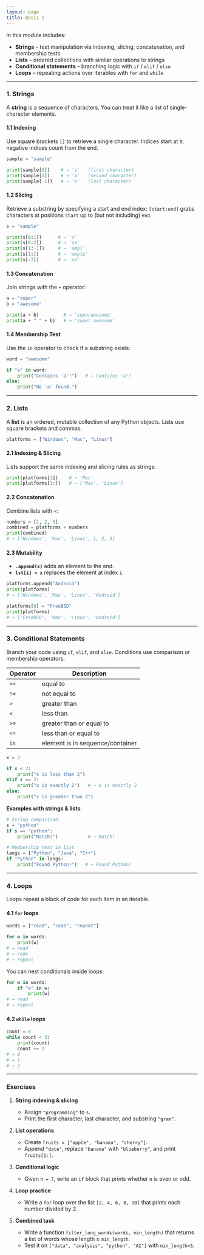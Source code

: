 ```yaml
---
layout: page
title: Basic 2
---
```


In this module includes:

- **Strings** – text manipulation via indexing, slicing, concatenation, and membership tests  
- **Lists** – ordered collections with similar operations to strings  
- **Conditional statements** – branching logic with `if` / `elif` / `else`  
- **Loops** – repeating actions over iterables with `for` and `while`  

---

### 1. Strings

A **string** is a sequence of characters. You can treat it like a list of single-character elements.

#### 1.1 Indexing  
Use square brackets `[]` to retrieve a single character. Indices start at `0`; negative indices count from the end.

```python
sample = "sample"

print(sample[0])    # → 's'   (first character)
print(sample[1])    # → 'a'   (second character)
print(sample[-1])   # → 'e'   (last character)
````

#### 1.2 Slicing

Retrieve a substring by specifying a start and end index: `[start:end]` grabs characters at positions `start` up to (but not including) `end`.

```python
s = "sample"

print(s[0:1])      # → 's'
print(s[0:2])      # → 'sa'
print(s[1:-1])     # → 'ampl'
print(s[1:])       # → 'ample'
print(s[:2])       # → 'sa'
```

#### 1.3 Concatenation

Join strings with the `+` operator:

```python
a = "super"
b = "awesome"

print(a + b)         # → 'superawesome'
print(a + " " + b)   # → 'super awesome'
```

#### 1.4 Membership Test

Use the `in` operator to check if a substring exists:

```python
word = "awesome"

if "a" in word:
    print("Contains 'a'!")   # → Contains 'a'!
else:
    print("No 'a' found.")
```

---

### 2. Lists

A **list** is an ordered, mutable collection of any Python objects. Lists use square brackets and commas.

```python
platforms = ["Windows", "Mac", "Linux"]
```

#### 2.1 Indexing & Slicing

Lists support the same indexing and slicing rules as strings:

```python
print(platforms[1])    # → 'Mac'
print(platforms[1:])   # → ['Mac', 'Linux']
```

#### 2.2 Concatenation

Combine lists with `+`:

```python
numbers = [1, 2, 3]
combined = platforms + numbers
print(combined)
# → ['Windows', 'Mac', 'Linux', 1, 2, 3]
```

#### 2.3 Mutability

* **`.append(x)`** adds an element to the end.
* **`lst[i] = x`** replaces the element at index `i`.

```python
platforms.append("Android")
print(platforms)
# → ['Windows', 'Mac', 'Linux', 'Android']

platforms[0] = "FreeBSD"
print(platforms)
# → ['FreeBSD', 'Mac', 'Linux', 'Android']
```

---

### 3. Conditional Statements

Branch your code using `if`, `elif`, and `else`. Conditions use comparison or membership operators.

| Operator | Description                      |
| -------- | -------------------------------- |
| `==`     | equal to                         |
| `!=`     | not equal to                     |
| `>`      | greater than                     |
| `<`      | less than                        |
| `>=`     | greater than or equal to         |
| `<=`     | less than or equal to            |
| `in`     | element is in sequence/container |

```python
x = 2

if x < 2:
    print("x is less than 2")
elif x == 2:
    print("x is exactly 2")   # → x is exactly 2
else:
    print("x is greater than 2")
```

**Examples with strings & lists**:

```python
# String comparison
s = "python"
if s == "python":
    print("Match!")           # → Match!

# Membership test in list
langs = ["Python", "Java", "C++"]
if "Python" in langs:
    print("Found Python!")   # → Found Python!
```

---

### 4. Loops

Loops repeat a block of code for each item in an iterable.

#### 4.1 `for` loops

```python
words = ["read", "code", "repeat"]

for w in words:
    print(w)
# → read
# → code
# → repeat
```

You can nest conditionals inside loops:

```python
for w in words:
    if "e" in w:
        print(w)
# → read
# → repeat
```

#### 4.2 `while` loops

```python
count = 0
while count < 3:
    print(count)
    count += 1
# → 0
# → 1
# → 2
```

---

### Exercises

1. **String indexing & slicing**

   * Assign `"programming"` to `s`.
   * Print the first character, last character, and substring `"gram"`.

2. **List operations**

   * Create `fruits = ["apple", "banana", "cherry"]`.
   * Append `"date"`, replace `"banana"` with `"blueberry"`, and print `fruits[1:]`.

3. **Conditional logic**

   * Given `n = 7`, write an `if` block that prints whether `n` is even or odd.

4. **Loop practice**

   * Write a `for` loop over the list `[2, 4, 6, 8, 10]` that prints each number divided by 2.

5. **Combined task**

   * Write a function `filter_long_words(words, min_length)` that returns a list of words whose length ≥ `min_length`.
   * Test it on `["data", "analysis", "python", "AI"]` with `min_length=5`.
